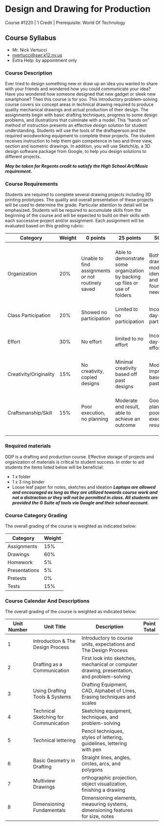 # Design and Drawing for Production

Course #1220 | 1 Credit | Prerequisite: World Of Technology

## Course Syllabus

  - Mr. Nick Vertucci
  - nvertucci@swr.k12.ny.us
  - Extra Help: by appointment only

### Course Description

Ever tried to design something new or draw up an idea you wanted to share with your
friends and wondered how you could communicate your idea? Have you wondered how
someone designed that new gadget or sleek new smartphone? Then this course is for you. This
introductory problem-solving course covers six concept areas in technical drawing required to
produce quality mechanical drawings and actual production of their design. The assignments
begin with basic drafting techniques, progress to some design problems, and illustrations that
culminate with a model. This “hands on” method of instruction presents an effective design
solution for student understanding. Students will use the tools of the draftsperson and the
required woodworking equipment to complete these projects. The student receives instruction to
help them gain competence in two and three view, section and isometric drawings. In addition,
you will use SketchUp, a 3D design software package from Google, to help you design solutions
to different projects.

***May be taken for Regents credit to satisfy the High School Art/Music requirement.***

### Course Requirements

Students are required to complete several drawing projects including 3D printing prototypes.  The quality and overall presentation of these projects will be used to determine the grade.  Particular attention to detail will be emphasized. Students will be required to accumulate skills from the beginning of the course and will be expected to build on their skills with each successive project and/or assignment. Each assignment will be evaluated based on this grading rubric:

| Category | Weight | 0 points  | 25 points | 50 points | 75 points | 100 points |
| ------------- | ------------- | ------------- | ------------- | ------------- | ------------- | ------------- |
| Organization | 20% | Unable to find assignments or not routinely saved | Able to demonstrate some organization by backing up files or use of folders | Both drawings and models are identifiable and can be found if needed | All drawings are in a folder and models organized by folders in Google Drive | All drawings are in a folder labeled correctly and models organized by folders in Google Drive labeled correctly |
| Class Participation | 20% | Showed no participation | Limited to no participation | Inconsistent day-to-day participation | Participated only when needed  | Engaged daily and actively participated |
| Effort | 30% | No effort | limited to no effort | Inconsistent day-to-day effort | Showed effort only when needed or routinely directed | Continuous day-to-day effort with or without direction |
| Creativity/Originality | 15% | No creativity, copied designs | Minimal creativity based off past designs | Moderate improvements based off past designs | Complete overhaul of past or found designs | Completely new idea/design |
| Craftsmanship/Skill | 15% | Poor execution, no planning | Moderate end result, able to achieve an outcome | Good planning but poorly executed end result | Good planning and good end result although not what had been designed or communicated | Great planning & execution able to achieve what had been designed or communicated |


### Required materials

DDP is a drafting and production course. Effective storage of projects and organization of materials is critical to student success. In order to aid students the items listed below will be beneficial:

- 1 x folder
- 1 x 3 ring binder
- Loose leaf paper for notes, sketches and ideation
***Laptops are allowed and encouraged as long as they are utilized towards course work and not a distraction or they will not be permitted in class. All students are provided the G Suite of tools via Google and their school account.***

### Course Category Grading

The overall grading of the course is weighted as indicated below:

| Category | Weight |
| ------------- | ------------- |
| Assignments | 15% |
| Drawings | 60% |
| Homework | 5% |
| Presentations | 5% |
| Pretests | 0% |
| Tests | 15% |

### Course Calendar And Descriptions

The overall grading of the course is weighted as indicated below:

| Unit Number | Unit Title | Description | Point Total |
| ------------- | ------------- | ------------- | ------------- |
| 1 | Introduction & The Design Process | Introductory to course units, expectations and The Design Process | |
| 2 | Drafting as a Communication | First look into sketches, mechanical or computer drawing, presentation, and problem-solving | |
| 3 | Using Drafting Tools & Systems | Drafting Equipment, CAD, Alphabet of Lines, Erasing techniques and scales | |
| 4 | Technical Sketching for Communication | Sketching equipment, techniques, and problem-solving | |
| 5 | Technical lettering | Pencil techniques, styles of lettering, guidelines, lettering with pen | |
| 6 | Basic Geometry in Drafting | Straight lines, angles, circles, arcs, and polygons | |
| 7 | Multiview Drawings | orthographic projection, object visualization, finishing a drawing | |
| 8 | Dimensioning Fundamentals | Dimensioning elements, measuring systems, dimensioning features for size, notes | |

